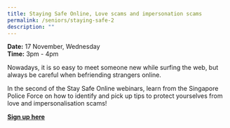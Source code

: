 ```yaml
---
title: Staying Safe Online, Love scams and impersonation scams
permalink: /seniors/staying-safe-2
description: ""
---
```


**Date:** 17 November, Wednesday   
**Time:** 3pm - 4pm

Nowadays, it is so easy to meet someone new while surfing the web, but always be careful when befriending strangers online.

In the second of the Stay Safe Online webinars, learn from the Singapore Police Force on how to identify and pick up tips to protect yourselves from love and impersonalisation scams!  

[**Sign up here**](https://zoom.us/webinar/register/9116352171248/WN_B0lznciKRiWk7bdvVP5oJw)